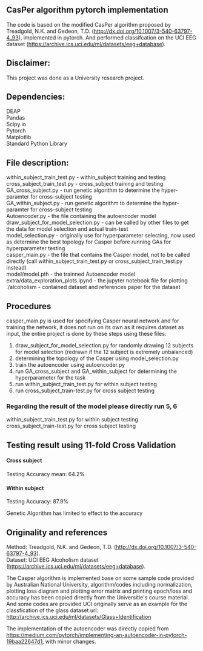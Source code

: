 ## CasPer algorithm pytorch implementation
The code is based on the modified CasPer algorithm proposed by Treadgold, N.K. and Gedeon, T.D. (http://dx.doi.org/10.1007/3-540-63797-4_93), implemented in pytorch. And performed classifcation on the UCI EEG dataset (https://archive.ics.uci.edu/ml/datasets/eeg+database).

## Disclaimer:
This project was done as a University research project.

## Dependencies:
DEAP <br>
Pandas <br>
Scipy.io <br>
Pytorch <br>
Matplotlib <br>
Standard Python Library

## File description:
within_subject_train_test.py - within_subject training and testing <br>
cross_subject_train_test.py - cross_subject training and testing <br>
GA_cross_subject.py - run genetic algorithm to determine the hyper-paramter for cross-subject testing <br>
GA_within_subject.py - run genetic algorithm to determine the hyper-paramter for cross-subject testing <br>
Autoencoder.py - the file containing the autoencoder model <br>
draw_subject_for_model_selection.py - can be called by other files to get the data for model selection and actual train-test <br>
model_selection.py - originally use for hyperparameter selecting, now used as determine the best topology for Casper before running GAs for hyperparameter testing <br>
casper_main.py - the file that contains the Casper model, not to be called directly (call within_subject_train_test.py or cross_subject_train_test.py instead) <br>
model/model.pth - the trainned Autoencoder model <br>
extra/data_exploration_plots.ipynd - the jupyter notebook file for plotting <br>
./alcoholism - contained dataset and references paper for the dataset <br>

## Procedures
casper_main.py is used for specifying Casper neural network and for training the network, it does not run on its own as it requires dataset as input,
the entire project is done by these steps using these files:
1. draw_subject_for_model_selection.py  for randomly drawing 12 subjects for model selection (redrawn if the 12 subject is extremely unbalanced)
2. determining the topology of the Casper using model_selection.py
3. train the autoencoder using autoencoder.py
4. run GA_cross_subject and GA_within_subject for determining the hyperparameter for the task
5. run within_subject_train_test.py for within subject testing
6. run cross_subject_train-test.py for cross subject testing

### Regarding the result of the model please directly run 5, 6 <br/>
within_subject_train_test.py for within subject testing <br/>
cross_subject_train-test.py for cross subject testing

## Testing result using 11-fold Cross Validation
#### Cross subject
Testing Accuracy mean: 64.2%
#### Within subject
Testing Accuracy: 87.9%

Genetic Algorithm has limited to effect to the accuracy

## Originality and references
Method: Treadgold, N.K. and Gedeon, T.D. (http://dx.doi.org/10.1007/3-540-63797-4_93).<br>
Dataset: UCI EEG Alcoholism dataset (https://archive.ics.uci.edu/ml/datasets/eeg+database).

The Casper algorithm is implemented base on some sample code provided by Australian National University, algorithm/codes including normalization, plotting loss diagram and plotting error matrix and printing epoch/loss and accuracy has been copied directly from the Universitie's course material. And some codes are provided UCI originally serve as an example for the classfication of the glass dataset url: http://archive.ics.uci.edu/ml/datasets/Glass+Identification

The implementation of the autoencoder was directly copied from https://medium.com/pytorch/implementing-an-autoencoder-in-pytorch-19baa22647d1, with minor changes.
